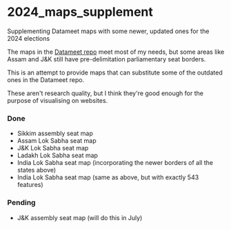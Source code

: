 # 2024_maps_supplement
Supplementing Datameet maps with some newer, updated ones for the 2024 elections

The maps in the [Datameet repo](https://github.com/datameet/maps) meet most of my needs, but some areas like Assam and J&K still have pre-delimitation parliamentary seat borders.

This is an attempt to provide maps that can substitute some of the outdated ones in the Datameet repo.

These aren't research quality, but I think they're good enough for the purpose of visualising on websites.

### Done
* Sikkim assembly seat map
* Assam Lok Sabha seat map
* J&K Lok Sabha seat map
* Ladakh Lok Sabha seat map
* India Lok Sabha seat map (incorporating the newer borders of all the states above)
* India Lok Sabha seat map (same as above, but with exactly 543 features)

### Pending
* J&K assembly seat map (will do this in July)



